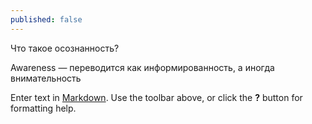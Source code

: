```yaml
---
published: false
---
```

Что такое осознанность?

Awareness — переводится как информированность, а иногда внимательность

Enter text in [Markdown](http://daringfireball.net/projects/markdown/). Use the toolbar above, or click the **?** button for formatting help.
